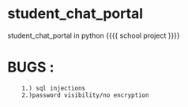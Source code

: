 # student_chat_portal
student_chat_portal in python {{{{ school project }}}}

# BUGS :
        1.) sql injections
        2.)password visibility/no encryption
